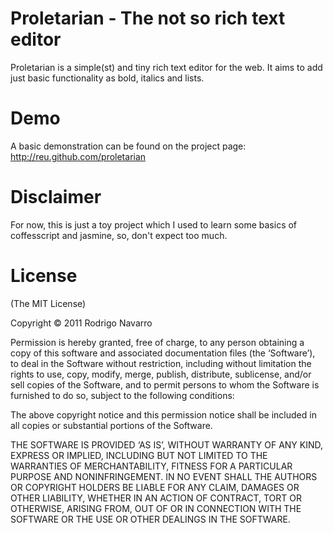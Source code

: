 # Proletarian - The not so rich text editor
Proletarian is a simple(st) and tiny rich text editor for the web. It aims to add just basic functionality as bold, italics and lists.

# Demo
A basic demonstration can be found on the project page: http://reu.github.com/proletarian

# Disclaimer
For now, this is just a toy project which I used to learn some basics of coffesscript and jasmine, so, don't expect too much.

# License

(The MIT License)

Copyright © 2011 Rodrigo Navarro

Permission is hereby granted, free of charge, to any person obtaining a copy of this software and associated documentation files (the ‘Software’), to deal in the Software without restriction, including without limitation the rights to use, copy, modify, merge, publish, distribute, sublicense, and/or sell copies of the Software, and to permit persons to whom the Software is furnished to do so, subject to the following conditions:

The above copyright notice and this permission notice shall be included in all copies or substantial portions of the Software.

THE SOFTWARE IS PROVIDED ‘AS IS’, WITHOUT WARRANTY OF ANY KIND, EXPRESS OR IMPLIED, INCLUDING BUT NOT LIMITED TO THE WARRANTIES OF MERCHANTABILITY, FITNESS FOR A PARTICULAR PURPOSE AND NONINFRINGEMENT. IN NO EVENT SHALL THE AUTHORS OR COPYRIGHT HOLDERS BE LIABLE FOR ANY CLAIM, DAMAGES OR OTHER LIABILITY, WHETHER IN AN ACTION OF CONTRACT, TORT OR OTHERWISE, ARISING FROM, OUT OF OR IN CONNECTION WITH THE SOFTWARE OR THE USE OR OTHER DEALINGS IN THE SOFTWARE.
